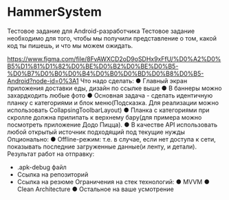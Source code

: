 # HammerSystem
Тестовое задание для Android-разработчика
Тестовое задание необходимо для того, чтобы мы получили представление о том, какой код ты пишешь, и что мы можем ожидать. 

https://www.figma.com/file/8FvAWXCD2oD9oSDHx9xFfU/%D0%A2%D0%B5%D1%81%D1%82%D0%BE%D0%B2%D0%BE%D0%B5-%D0%B7%D0%B0%D0%B4%D0%B0%D0%BD%D0%B8%D0%B5-Android?node-id=0%3A1
Что надо сделать:
●	Главный экран приложения доставки еды, дизайн по ссылке выше
●	В баннеры можно захардкодить любые фото
●	Основная задача - сделать идентичную планку с категориями и блок меню(Подсказка. Для реализации можно использовать CollapsingToolbarLayout)
●	Планка с категориями при скролле должна прилипать к верхнему бару(для примера можно посмотреть приложение Додо Пицца).
●	В качестве API использовать любой открытый источник подходящий под текущие нужды
Опционально:
●	Offline-режим: т.е. в случае, если нет доступа к сети, показывать последние загруженные данные(и ленту, и детали).
Результат работ на отправку:
-	.apk-debug файл
-	Ссылка на репозиторий 
-	Ссылка на резюме
Ограничения на стек технологий:
●	MVVM
●	Clean Architecture
●	Остальное на ваше усмотрение
